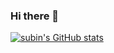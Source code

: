 ### Hi there 👋

<!--
**subin990218/subin990218** is a ✨ _special_ ✨ repository because its `README.md` (this file) appears on your GitHub profile.

Here are some ideas to get you started:

- 🔭 I’m currently working on ...
- 🌱 I’m currently learning ...
- 👯 I’m looking to collaborate on ...
- 🤔 I’m looking for help with ...
- 💬 Ask me about ...
- 📫 How to reach me: ...
- 😄 Pronouns: ...
- ⚡ Fun fact: ...
-->
[![subin's GitHub stats](https://github-readme-stats.vercel.app/api?username=subin990218)](https://github.com/subin990218/github-readme-stats)
